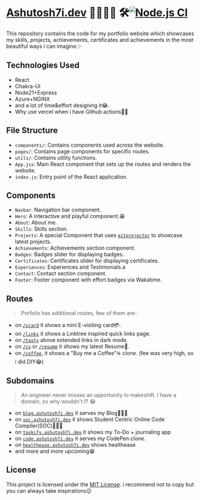 # [Ashutosh7i.dev](https://ashutosh7i.dev) 👨🏻‍💻✨ 🛠️[![Node.js CI](https://github.com/ashutosh7i/ashutosh7i.dev/actions/workflows/deploy.yml/badge.svg)](https://github.com/ashutosh7i/ashutosh7i.dev/actions/workflows/deploy.yml)

This repository contains the code for my portfolio website which showcases my skills, projects, achievements, certificates and achievements in the most beautiful ways i can imagine.✨

## Technologies Used

- React
- Chakra-UI
- Node21+Express
- Azure+NGINX
- and a lot of time&effort designing it😂.
- Why use vercel when i have Github actions🤖😁

## File Structure
- `components/`: Contains components used across the website.
- `pages/`: Contains page components for specific routes.
- `utils/`: Contains utility functions.
- `App.jsx`: Main React component that sets up the routes and renders the website.
- `index.js`: Entry point of the React application.

## Components
- `Navbar`: Navigation bar component.
- `Hero`: A interactive and playful component.😁
- `About`: About me.
- `Skills`: Skills section.
- `Projects`: A special Component that uses [```gitprojector```](https://github.com/ashutosh7i/gitprojector) to showcase latest projects.
- `Achievements`: Achievements section component.
- `Badges`: Badges slider for displaying badges.
- `Certificates`: Certificates slider for displaying certificates.
- `Experiences`: Experiences and Testimonials.a
- `Contact`: Contact section component.
- `Footer`: Footer component with effort badges via Wakatime.

## Routes
> Porfolio has additional routes, few of them are-
- on [`/vcard`](https://ashutosh7i.dev/vcard) it shows a mini E-visiting card💳.
- on [`/links`](https://ashutosh7i.dev/links) it shows a Linktree inspired quick links page.
- on [`/tasty`](https://ashutosh7i.dev/tasty) above extended links in dark mode.
- on [`/cv`](https://ashutosh7i.dev/cv) or [`/resume`](https://ashutosh7i.dev/resume) it shows my latest Resume📃.
- on [`/coffee`](https://ashutosh7i.dev/coffee), it shows a "Buy me a Coffee"☕ clone. (fee was very high, so i did DIY😂)

## Subdomains
>An engineer never misses an opportunity to makeshift. I have a domain, so why wouldn't I? 😂
- on [`blog.ashutosh7i.dev`](https://blog.ashutosh7i.dev) it serves my Blog🧑🏻‍💻
- on [`soc.ashutosh7i.dev`](https://soc.ashutosh7i.dev) it shows Student Centric Online Code Compiler(SOC)👷🏻‍♂️
- on [`taskify.ashutosh7i.dev`](https://taskify.ashutosh7i.dev) it shows my To-Do + journaling app
- on [`code.ashutosh7i.dev`](https://code.ashutosh7i.dev) it serves my CodePen clone.
- on [`healthease.ashutosh7i.dev`](https://healthease.ashutosh7i.dev) shows healthease
- and more and more upcoming😁

## License
This project is licensed under the [MIT License](LICENSE).
i recommend not to copy but you can always take inspirations😉 
